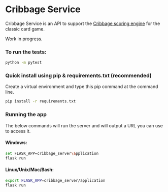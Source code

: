# Cribbage Service

Cribbage Service is an API to support the [Cribbage scoring engine](https://github.com/phoughton/cribbage_scorer) for the classic card game.

Work in progress.

### To run the tests:
```bash
python -m pytest
```

### Quick install using pip & requirements.txt (recommended)
Create a virtual environment and type this pip command at the command line. 
```bash
pip install -r requirements.txt
```

### Running the app
The below commands will run the server and will output a URL you can use to access it.

#### Windows:
```bash
set FLASK_APP=cribbage_server\application
flask run
```

#### Linux/Unix/Mac/Bash:
```bash
export FLASK_APP=cribbage_server/application
flask run
```